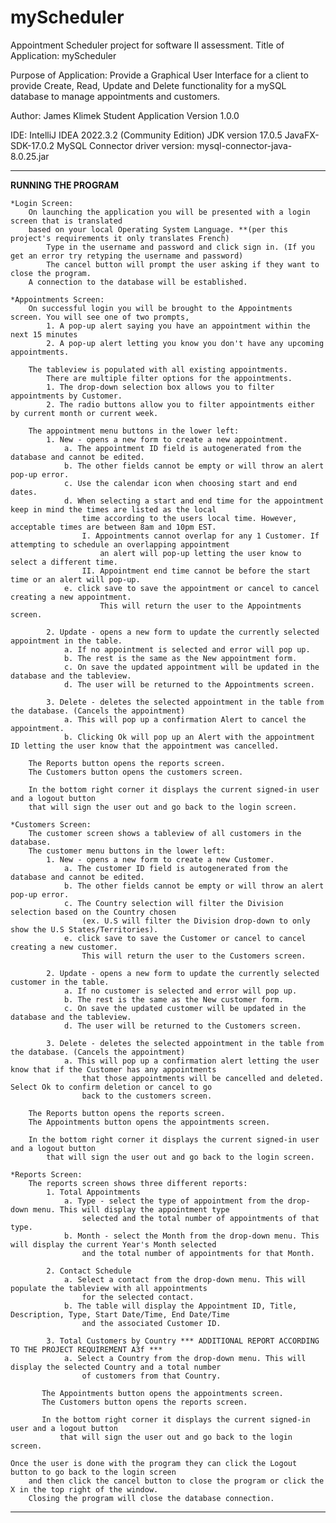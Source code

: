 # myScheduler
Appointment Scheduler project for software II assessment.
Title of Application: myScheduler

Purpose of Application: Provide a Graphical User Interface for a client to provide
Create, Read, Update and Delete functionality for a mySQL database to manage appointments and customers.

Author: James Klimek
Student Application Version 1.0.0

IDE: IntelliJ IDEA 2022.3.2 (Community Edition)
JDK version 17.0.5
JavaFX-SDK-17.0.2
MySQL Connector driver version: mysql-connector-java-8.0.25.jar

------------------------------------------------------------------------------------------------------------------------
**RUNNING THE PROGRAM**

    *Login Screen:
        On launching the application you will be presented with a login screen that is translated
        based on your local Operating System Language. **(per this project's requirements it only translates French)
            Type in the username and password and click sign in. (If you get an error try retyping the username and password)
            The cancel button will prompt the user asking if they want to close the program.
        A connection to the database will be established.

    *Appointments Screen:
        On successful login you will be brought to the Appointments screen. You will see one of two prompts,
            1. A pop-up alert saying you have an appointment within the next 15 minutes
            2. A pop-up alert letting you know you don't have any upcoming appointments.

        The tableview is populated with all existing appointments.
            There are multiple filter options for the appointments.
            1. The drop-down selection box allows you to filter appointments by Customer.
            2. The radio buttons allow you to filter appointments either by current month or current week.

        The appointment menu buttons in the lower left:
            1. New - opens a new form to create a new appointment.
                a. The appointment ID field is autogenerated from the database and cannot be edited.
                b. The other fields cannot be empty or will throw an alert pop-up error.
                c. Use the calendar icon when choosing start and end dates.
                d. When selecting a start and end time for the appointment keep in mind the times are listed as the local
                    time according to the users local time. However, acceptable times are between 8am and 10pm EST.
                    I. Appointments cannot overlap for any 1 Customer. If attempting to schedule an overlapping appointment
                        an alert will pop-up letting the user know to select a different time.
                    II. Appointment end time cannot be before the start time or an alert will pop-up.
                e. click save to save the appointment or cancel to cancel creating a new appointment.
                        This will return the user to the Appointments screen.

            2. Update - opens a new form to update the currently selected appointment in the table.
                a. If no appointment is selected and error will pop up.
                b. The rest is the same as the New appointment form.
                c. On save the updated appointment will be updated in the database and the tableview.
                d. The user will be returned to the Appointments screen.

            3. Delete - deletes the selected appointment in the table from the database. (Cancels the appointment)
                a. This will pop up a confirmation Alert to cancel the appointment.
                b. Clicking Ok will pop up an Alert with the appointment ID letting the user know that the appointment was cancelled.

        The Reports button opens the reports screen.
        The Customers button opens the customers screen.

        In the bottom right corner it displays the current signed-in user and a logout button
        that will sign the user out and go back to the login screen.

    *Customers Screen:
        The customer screen shows a tableview of all customers in the database.
        The customer menu buttons in the lower left:
            1. New - opens a new form to create a new Customer.
                a. The customer ID field is autogenerated from the database and cannot be edited.
                b. The other fields cannot be empty or will throw an alert pop-up error.
                c. The Country selection will filter the Division selection based on the Country chosen
                    (ex. U.S will filter the Division drop-down to only show the U.S States/Territories).
                e. click save to save the Customer or cancel to cancel creating a new customer.
                    This will return the user to the Customers screen.

            2. Update - opens a new form to update the currently selected customer in the table.
                a. If no customer is selected and error will pop up.
                b. The rest is the same as the New customer form.
                c. On save the updated customer will be updated in the database and the tableview.
                d. The user will be returned to the Customers screen.

            3. Delete - deletes the selected appointment in the table from the database. (Cancels the appointment)
                a. This will pop up a confirmation alert letting the user know that if the Customer has any appointments
                    that those appointments will be cancelled and deleted. Select Ok to confirm deletion or cancel to go
                    back to the customers screen.

        The Reports button opens the reports screen.
        The Appointments button opens the appointments screen.

        In the bottom right corner it displays the current signed-in user and a logout button
            that will sign the user out and go back to the login screen.

    *Reports Screen:
        The reports screen shows three different reports:
            1. Total Appointments
                a. Type - select the type of appointment from the drop-down menu. This will display the appointment type
                    selected and the total number of appointments of that type.
                b. Month - select the Month from the drop-down menu. This will display the current Year's Month selected
                    and the total number of appointments for that Month.

            2. Contact Schedule
                a. Select a contact from the drop-down menu. This will populate the tableview with all appointments
                    for the selected contact.
                b. The table will display the Appointment ID, Title, Description, Type, Start Date/Time, End Date/Time
                    and the associated Customer ID.

            3. Total Customers by Country *** ADDITIONAL REPORT ACCORDING TO THE PROJECT REQUIREMENT A3f ***
                a. Select a Country from the drop-down menu. This will display the selected Country and a total number
                    of customers from that Country.

           The Appointments button opens the appointments screen.
           The Customers button opens the reports screen.

           In the bottom right corner it displays the current signed-in user and a logout button
               that will sign the user out and go back to the login screen.

    Once the user is done with the program they can click the Logout button to go back to the login screen
        and then click the cancel button to close the program or click the X in the top right of the window.
        Closing the program will close the database connection.

------------------------------------------------------------------------------------------------------------------------

